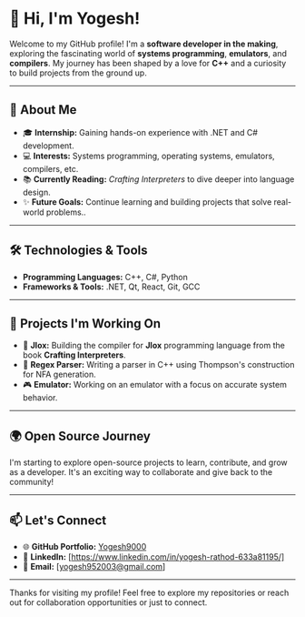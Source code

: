 # 👋 Hi, I'm Yogesh!  

Welcome to my GitHub profile! I'm a **software developer in the making**, exploring the fascinating world of **systems programming**, **emulators**, and **compilers**. My journey has been shaped by a love for **C++** and a curiosity to build projects from the ground up.  

---

## 🚀 About Me  
- 🎓 **Internship:** Gaining hands-on experience with .NET and C# development.  
- 💻 **Interests:** Systems programming, operating systems, emulators, compilers, etc.  
- 📚 **Currently Reading:** *Crafting Interpreters* to dive deeper into language design.  
- ✨ **Future Goals:** Continue learning and building projects that solve real-world problems..

---

## 🛠️ Technologies & Tools  
- **Programming Languages:** C++, C#, Python  
- **Frameworks & Tools:** .NET, Qt, React, Git, GCC

---

## 🌱 Projects I'm Working On  
- 🔧 **Jlox:** Building the compiler for **Jlox** programming language from the book **Crafting Interpreters**.  
- 🧩 **Regex Parser:** Writing a parser in C++ using Thompson's construction for NFA generation.  
- 🎮 **Emulator:** Working on an emulator with a focus on accurate system behavior.  

---

## 🌍 Open Source Journey  
I'm starting to explore open-source projects to learn, contribute, and grow as a developer. It's an exciting way to collaborate and give back to the community!  

---

## 📫 Let's Connect  
- 🌐 **GitHub Portfolio:** [Yogesh9000](https://github.com/Yogesh9000/)  
- 💼 **LinkedIn:** [https://www.linkedin.com/in/yogesh-rathod-633a81195/]  
- 📧 **Email:** [yogesh952003@gmail.com]  

---

Thanks for visiting my profile! Feel free to explore my repositories or reach out for collaboration opportunities or just to connect.  
